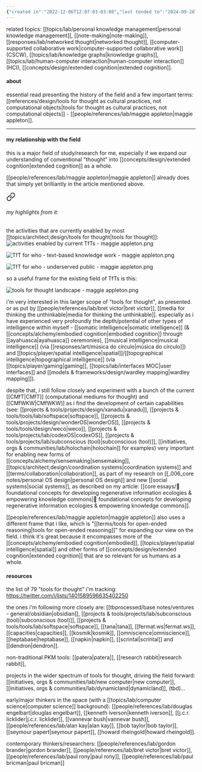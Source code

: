 ```yaml
---
{"created in":"2022-12-06T12:07:03-03:00","last tended to":"2024-09-26T15:25:22-03:00","aliases":["TfT","tft"],"tags":["knowledgemanagement","topic","toolsforthought","lab","🌿","tier1","learning","research"],"dg-publish":true,"relevancescore":94,"notestage":["🌿"],"created":"2022-12-06T12:07:03.218-03:00","updated":"2024-12-10T17:53:14.856-03:00","permalink":"/topics/architect-design/tools-for-thought/","dgPassFrontmatter":true}
---
```


 related topics: [[topics/lab/personal knowledge management\|personal knowledge management]], [[note-making\|note-making]], [[responses/lab/networked thought\|networked thought]], [[computer-supported collaborative work\|computer-supported collaborative work]] (CSCW), [[topics/lab/knowledge graphs\|knowledge graphs]], [[topics/lab/human-computer interaction\|human-computer interaction]] (HCI), [[concepts/design/extended cognition\|extended cognition]].

#### about

essential read presenting the history of the field and a few important terms: [[references/design/tools for thought as cultural practices, not computational objects\|tools for thought as cultural practices, not computational objects]] - [[people/references/lab/maggie appleton\|maggie appleton]].

---
#### my relationship with the field

this is a major field of study/research for me, especially if we expand our understanding of conventional "thought" into [[concepts/design/extended cognition\|extended cognition]] as a whole.

[[people/references/lab/maggie appleton\|maggie appleton]] already does that simply yet brilliantly in the article mentioned above.


<div class="transclusion internal-embed is-loaded"><a class="markdown-embed-link" href="/references/design/tools-for-thought-as-cultural-practices-not-computational-objects/#my-highlights-from-it" aria-label="Open link"><svg xmlns="http://www.w3.org/2000/svg" width="24" height="24" viewBox="0 0 24 24" fill="none" stroke="currentColor" stroke-width="2" stroke-linecap="round" stroke-linejoin="round" class="svg-icon lucide-link"><path d="M10 13a5 5 0 0 0 7.54.54l3-3a5 5 0 0 0-7.07-7.07l-1.72 1.71"></path><path d="M14 11a5 5 0 0 0-7.54-.54l-3 3a5 5 0 0 0 7.07 7.07l1.71-1.71"></path></svg></a><div class="markdown-embed">



###### my highlights from it:


the activities that are currently enabled by most [[topics/architect;design/tools for thought\|tools for thought]]:
![activities enabled by current TfTs - maggie appleton.png](/img/user/images/excerpts%20&%20quotes/activities%20enabled%20by%20current%20TfTs%20-%20maggie%20appleton.png)

![TfT for who - text-based knowledge work - maggie appleton.png](/img/user/images/excerpts%20&%20quotes/TfT%20for%20who%20-%20text-based%20knowledge%20work%20-%20maggie%20appleton.png)

![TfT for who - underserved public - maggie appleton.png](/img/user/images/excerpts%20&%20quotes/TfT%20for%20who%20-%20underserved%20public%20-%20maggie%20appleton.png)

so a useful frame for the existing field of TfTs is this:

![tools for thought landscape - maggie appleton.png](/img/user/images/models%20&%20frameworks/tools%20for%20thought%20landscape%20-%20maggie%20appleton.png)

</div></div>


i'm very interested in this larger scope of "tools for thought", as presented. or as put by [[people/references/lab/bret victor\|bret victor]], [[media for thinking the unthinkable\|media for thinking the unthinkable]]. especially as i have experienced very profoundly the depth/potential of other types of intelligence within myself - [[somatic intelligence\|somatic intelligence]] (& [[concepts/alchemy/embodied cognition\|embodied cognition]] through [[ayahuasca\|ayahuasca]] ceremonies), [[musical intelligence\|musical intelligence]] (via [[responses/art/música do círculo\|música do círculo]]) and [[topics/player/spatial intelligence\|spatial]]/[[topographical intelligence\|topographical intelligence]] (via [[topics/player/gaming\|gaming]], [[topics/lab/interfaces MOC\|user interfaces]] and [[models & frameworks/design/wardley mapping\|wardley mapping]]).

despite that, i still follow closely and experiment with a bunch of the current [[CMfT\|CMfT]] (computational mediums for thought) and [[CMfWKW\|CMfWKW]] as i find the development of certain capabilities (see: [[projects & tools/projects/design/xanadu\|xanadu]], [[projects & tools/tools/lab/softspace\|softspace]], [[projects & tools/projects/design/wonderOS\|wonderOS]], [[projects & tools/tools/design/weco\|weco]], [[projects & tools/projects/lab/codexOS\|codexOS]], [[projects & tools/projects/lab/subconscious (tool)\|subconscious (tool)]], [[initiatives, orgs & communities/lab/holochain\|holochain]] for examples) very important for enabling new forms of [[concepts/alchemy/sensemaking\|sensemaking]], [[topics/architect;design/coordination systems\|coordination systems]] and [[terms/collaboration\|collaboration]], as part of my research on [[_006_core notes/personal OS design\|personal OS design]] and new [[social systems\|social systems]], as described on my article: [[core essays/💭 foundational concepts for developing regenerative information ecologies & empowering knowledge commons\|💭 foundational concepts for developing regenerative information ecologies & empowering knowledge commons]].

[[people/references/lab/maggie appleton\|maggie appleton]] also uses a different frame that i like, which is "[[terms/tools for open-ended reasoning\|tools for open-ended reasoning]]" for expanding our view on the field. i think it's great because it encompasses more of the [[concepts/alchemy/embodied cognition\|embodied]], [[topics/player/spatial intelligence\|spatial]] and other forms of [[concepts/design/extended cognition\|extended cognition]] that are so relevant for us humans as a whole.

#### resources

the list of 79 "tools for thought" i'm tracking: https://twitter.com/i/lists/1401589596635402250

the ones i'm following more closely are: [[tbprocessed/base notes/ventures - general/obsidian\|obsidian]], [[projects & tools/projects/lab/subconscious (tool)\|subconscious (tool)]], [[projects & tools/tools/lab/softspace\|softspace]], [[tana\|tana]], [[fermat.ws\|fermat.ws]], [[capacities\|capacities]], [[kosmik\|kosmik]], [[omniscience\|omniscience]], [[heptabase\|heptabase]], [[napkin\|napkin]], [[scrintal\|scrintal]] and [[dendron\|dendron]].

non-traditional PKM tools:
[[patera\|patera]], [[research rabbit\|research rabbit]], 

projects in the wider spectrum of tools for thought, driving the field forward:
[[initiatives, orgs & communities/lab/new computer\|new computer]], [[initiatives, orgs & communities/lab/dynamicland\|dynamicland]], (tbd)...

early/major thinkers in the space (with a [[topics/lab/computer science\|computer science]] background):
[[people/references/lab/douglas engelbart\|douglas engelbart]], [[kenneth iverson\|kenneth iverson]], [[j.c.r. licklider\|j.c.r. licklider]], [[vannevar bush\|vannevar bush]], [[people/references/lab/alan kay\|alan kay]], [[bob taylor\|bob taylor]], [[seymour papert\|seymour papert]], [[howard rheingold\|howard rheingold]].

contemporary thinkers/researchers:
[[people/references/lab/gordon brander\|gordon brander]], [[people/references/lab/bret victor\|bret victor]], [[people/references/lab/paul rony\|paul rony]], [[people/references/lab/paul bricman\|paul bricman]]